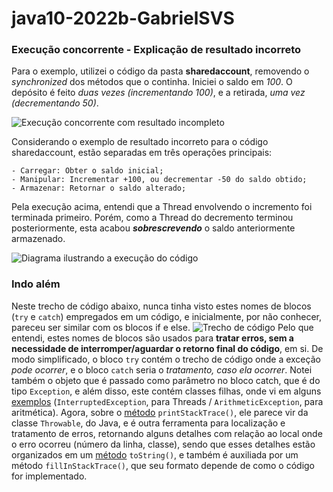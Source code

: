 # java10-2022b-GabrielSVS

### Execução concorrente - Explicação de resultado incorreto

Para o exemplo, utilizei o código da pasta **sharedaccount**, removendo o *synchronized* dos métodos que o continha. Iniciei o saldo em *100*. O depósito é feito *duas vezes (incrementando 100)*, e a retirada, *uma vez
(decrementando 50)*.

![Execução concorrente com resultado incompleto](https://imgur.com/6HYJEoT.png)

Considerando o exemplo de resultado incorreto para o código sharedaccount, estão separadas em três operações principais:
```
- Carregar: Obter o saldo inicial;
- Manipular: Incrementar +100, ou decrementar -50 do saldo obtido;
- Armazenar: Retornar o saldo alterado;
```
Pela execução acima, entendi que a Thread envolvendo o incremento foi terminada primeiro. Porém, como a Thread do decremento
terminou posteriormente, esta acabou **_sobrescrevendo_** o saldo anteriormente armazenado.

![Diagrama ilustrando a execução do código](https://imgur.com/Z6lW43c.png)

### Indo além

Neste trecho de código abaixo, nunca tinha visto estes nomes de blocos (`try` e `catch`) empregados em um código, e inicialmente, por não conhecer, pareceu ser similar com os blocos if e else.
![Trecho de código](https://imgur.com/gX6iCp5)
Pelo que entendi, estes nomes de blocos são usados para **tratar erros, sem a necessidade de interromper/aguardar o retorno final do código**, em si. De modo simplificado, o bloco `try` contém o trecho de código onde a exceção *pode ocorrer*, e o bloco `catch` seria o *tratamento, caso ela ocorrer*.
Notei também o objeto que é passado como parâmetro no bloco catch, que é do tipo `Exception`, e além disso, este contém classes filhas, onde vi em alguns [exemplos](https://www.javatpoint.com/try-catch-block) (`InterruptedException`, para Threads / `ArithmeticException`, para aritmética).
Agora, sobre o [método](https://imgur.com/LT6fOQG) `printStackTrace()`, ele parece vir da classe `Throwable`, do Java, e é outra ferramenta para localização e tratamento de erros, retornando alguns detalhes com relação ao local onde o erro ocorreu (número da linha, classe), sendo que esses detalhes estão organizados em um [método](https://imgur.com/F4DP54w) `toString()`, e também é auxiliada por um método `fillInStackTrace()`, que seu formato depende de como o código for implementado.
